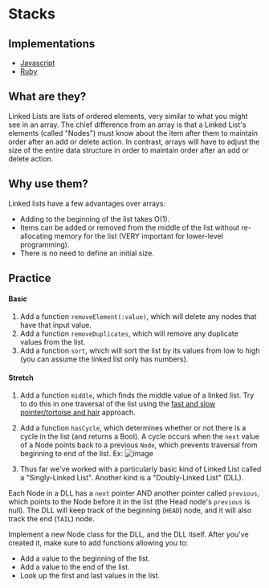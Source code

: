 # Stacks

## Implementations

- [Javascript](./js-implementation.md)
- [Ruby](./ruby-implementation.md)

## What are they?

Linked Lists are lists of ordered elements, very similar to what you might see in an array. The chief difference from an array is that a Linked List's elements (called "Nodes") must know about the item after them to maintain order after an add or delete action. In contrast, arrays will have to adjust the size of the entire data structure in order to maintain order after an add or delete action.

## Why use them?

Linked lists have a few advantages over arrays:

- Adding to the beginning of the list takes O(1).
- Items can be added or removed from the middle of the list without re-allocating memory for the list (VERY important for lower-level programming).
- There is no need to define an initial size.

## Practice

#### Basic

1. Add a function `removeElement(:value)`, which will delete any nodes that have that input value.
2. Add a function `removeDuplicates`, which will remove any duplicate values from the list.
3. Add a function `sort`, which will sort the list by its values from low to high (you can assume the linked list only has numbers).

#### Stretch

1. Add a function `middle`, which finds the middle value of a linked list. Try to do this in one traversal of the list using the [fast and slow pointer/tortoise and hair](https://emre.me/coding-patterns/fast-slow-pointers/) approach.
2. Add a function `hasCycle`, which determines whether or not there is a cycle in the list (and returns a Bool). A cycle occurs when the `next` value of a Node points back to a previous `Node`, which prevents traversal from beginning to end of the list. Ex:
![image](https://user-images.githubusercontent.com/50370157/118125564-296ef980-b3c5-11eb-8f02-55d7cce28b31.png)

3. Thus far we've worked with a particularly basic kind of Linked List called a "Singly-Linked List". Another kind is a "Doubly-Linked List" (DLL). 

Each Node in a DLL has a `next` pointer AND another pointer called `previous`, which points to the Node before it in the list (the Head node's `previous` is null). The DLL will keep track of the beginning (`HEAD`) node, and it will also track the end (`TAIL`) node.

Implement a new Node class for the DLL, and the DLL itself. After you've created it, make sure to add functions allowing you to:
- Add a value to the beginning of the list.
- Add a value to the end of the list.
- Look up the first and last values in the list.
